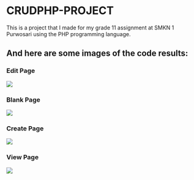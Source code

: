 # CRUDPHP-PROJECT
This is a project that I made for my grade 11 assignment at SMKN 1 Purwosari using the PHP programming language.

## And here are some images of the code results:
### Edit Page
![](https://github.com/Aldoordl/CRUDPHP-PROJECT/assets/115862018/e8450c46-4ae3-47c9-b753-c65feb234824)

### Blank Page
![](https://github.com/Aldoordl/CRUDPHP-PROJECT/assets/115862018/cb7f0ab1-b33d-46a4-bd90-4a238205be1b)

### Create Page
![](https://github.com/Aldoordl/CRUDPHP-PROJECT/assets/115862018/d9c6ed5e-d28c-4066-81b3-ff3a47b17909)

### View Page
![](https://github.com/Aldoordl/CRUDPHP-PROJECT/assets/115862018/9e87a55c-a65c-47ae-8eb0-399aeb41a1b1)
